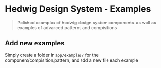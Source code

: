 # Hedwig Design System - Examples

> Polished examples of hedwig design system components, as well as examples of advanced patterns and compisitions

## Add new examples

Simply create a folder in `app/examples/` for the component/compisition/pattern, and add a new file each example
